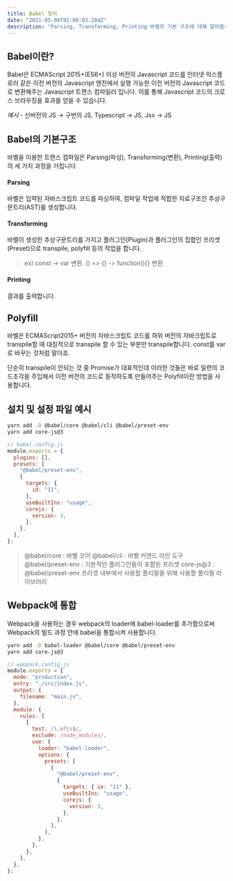 ```yaml
---
title: Babel 정리
date: "2021-05-08T01:00:03.284Z"
description: "Parsing, Transforming, Printing 바벨의 기본 구조에 대해 알아봅시다."
---
```


## Babel이란?

Babel은 ECMAScript 2015+(ES6+) 이상 버전의 Javascript 코드를 인터넷 익스플로러 같은 이전 버전의 Javascript 엔진에서 실행 가능한 이전 버전의 Javascript 코드로 변환해주는 Javascript 트랜스 컴파일러 입니다. 이를 통해 Javascript 코드의 크로스 브라우징을 효과를 얻을 수 있습니다.

_예시 -_ 신버전의 JS -> 구번의 JS, Typescript -> JS, Jsx -> JS

## Babel의 기본구조

바벨을 이용한 트랜스 컴파일은 Parsing(파싱), Transforming(변환), Printing(출력)의 세 가지 과정을 거칩니다.

#### Parsing

바벨은 입력된 자바스크립트 코드를 파싱하여, 컴파일 작업에 적합한 자료구조인 추상구문트리(AST)를 생성합니다.

#### Transforming

바벨이 생성한 추상구문트리를 가지고 플러그인(Plugin)과 플러그인의 집합인 프리셋(Preset)으로 transpile, polyfill 등의 작업을 합니다.

> ex) const -> var 변환. () => {} -> function(){} 변환

#### Printing

결과를 출력합니다.

## Polyfill

바벨은 ECMAScript2015+ 버전의 자바스크립트 코드를 하위 버전의 자바크립트로 transpile할 때 대칭적으로 transpile 할 수 있는 부분만 transpile합니다. const를 var로 바꾸는 것처럼 말이죠.

단순히 transpile이 안되는 것 중 Promise가 대표적인데 이러한 것들은 바로 일련의 코드조각을 주입해서 이전 버전의 코드로 동작하도록 만들어주는 Polyfill이란 방법을 사용합니다.

## 설치 및 설정 파일 예시

```sh
yarn add -D @babel/core @babel/cli @babel/preset-env
yarn add core-js@3
```

```js
// babel.config.js
module.exports = {
  plugins: [],
  presets: [
    "@babel/preset-env",
    {
      targets: {
        id: "11",
      },
      useBuiltIns: "usage",
      corejs: {
        version: 3,
      },
    },
  ],
};
```

> @babel/core : 바벨 코어
> @babel/cli : 바벨 커맨드 라인 도구
> @babel/preset-env : 기본적인 플러그인들이 포함된 프리셋
> core-js@3 : @babel/preset-env 프리셋 내부에서 사용할 폴리필을 위해 사용할 폴리필 라이브러리

## Webpack에 통합

Webpack을 사용하는 경우 webpack의 loader에 babel-loader를 추가함으로써 Webpack의 빌드 과정 안에 babel을 통합시켜 사용합니다.

```sh
yarn add -D babel-loader @babel/core @babel/preset-env
yarn add core-js@3
```

```js
// webpack.config.js
module.exports = {
  mode: "production",
  entry: "./src/index.js",
  output: {
    filename: "main.js",
  },
  module: {
    rules: [
      {
        test: /\.m?js$/,
        exclude: /node_modules/,
        use: {
          loader: "babel-loader",
          options: {
            presets: [
              [
                "@babel/preset-env",
                {
                  targets: { ie: "11" },
                  useBuiltIns: "usage",
                  corejs: {
                    version: 3,
                  },
                },
              ],
            ],
          },
        },
      },
    ],
  },
};
```
